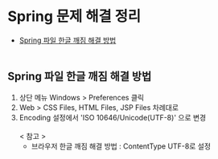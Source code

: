 # Spring 문제 해결 정리

- [Spring 파일 한글 깨짐 해결 방법](#Spring-파일-한글-깨짐-해결-방법)  
  </br>

## Spring 파일 한글 깨짐 해결 방법

1. 상단 메뉴 Windows > Preferences 클릭
2. Web > CSS Files, HTML Files, JSP Files 차례대로
3. Encoding 설정에서 'ISO 10646/Unicode(UTF-8)' 으로 변경  
   </br>
   < 참고 >
   - 브라우저 한글 깨짐 해결 방법 : ContentType UTF-8로 설정
